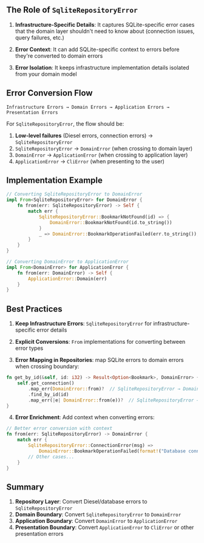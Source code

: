 ## The Role of `SqliteRepositoryError`

1. **Infrastructure-Specific Details**: It captures SQLite-specific error cases that the domain layer shouldn't need to know about (connection issues, query failures, etc.)

2. **Error Context**: It can add SQLite-specific context to errors before they're converted to domain errors

3. **Error Isolation**: It keeps infrastructure implementation details isolated from your domain model

## Error Conversion Flow

```
Infrastructure Errors → Domain Errors → Application Errors → Presentation Errors
```

For `SqliteRepositoryError`, the flow should be:

1. **Low-level failures** (Diesel errors, connection errors) → `SqliteRepositoryError`
2. `SqliteRepositoryError` → `DomainError` (when crossing to domain layer)
3. `DomainError` → `ApplicationError` (when crossing to application layer)
4. `ApplicationError` → `CliError` (when presenting to the user)

## Implementation Example

```rust
// Converting SqliteRepositoryError to DomainError
impl From<SqliteRepositoryError> for DomainError {
    fn from(err: SqliteRepositoryError) -> Self {
        match err {
            SqliteRepositoryError::BookmarkNotFound(id) => {
                DomainError::BookmarkNotFound(id.to_string())
            }
            _ => DomainError::BookmarkOperationFailed(err.to_string()),
        }
    }
}

// Converting DomainError to ApplicationError
impl From<DomainError> for ApplicationError {
    fn from(err: DomainError) -> Self {
        ApplicationError::Domain(err)
    }
}
```

## Best Practices

1. **Keep Infrastructure Errors**: `SqliteRepositoryError` for infrastructure-specific error details

2. **Explicit Conversions**: `From` implementations for converting between error types

3. **Error Mapping in Repositories**: map SQLite errors to domain errors when crossing boundary:

```rust
fn get_by_id(&self, id: i32) -> Result<Option<Bookmark>, DomainError> {
    self.get_connection()
        .map_err(DomainError::from)?  // SqliteRepositoryError → DomainError
        .find_by_id(id)
        .map_err(|e| DomainError::from(e))?  // SqliteRepositoryError → DomainError
}
```

4. **Error Enrichment**: Add context when converting errors:

```rust
// Better error conversion with context
fn from(err: SqliteRepositoryError) -> DomainError {
    match err {
        SqliteRepositoryError::ConnectionError(msg) => 
            DomainError::BookmarkOperationFailed(format!("Database connection failed: {}", msg)),
        // Other cases...
    }
}
```

## Summary

1. **Repository Layer**: Convert Diesel/database errors to `SqliteRepositoryError`
2. **Domain Boundary**: Convert `SqliteRepositoryError` to `DomainError`  
3. **Application Boundary**: Convert `DomainError` to `ApplicationError`
4. **Presentation Boundary**: Convert `ApplicationError` to `CliError` or other presentation errors
